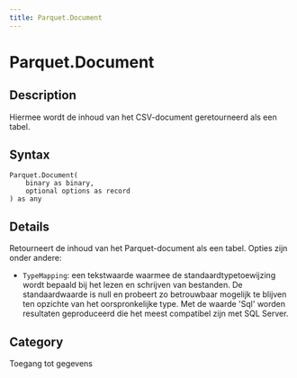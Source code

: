 ```yaml
---
title: Parquet.Document
---
```


# Parquet.Document


## Description

Hiermee wordt de inhoud van het CSV-document geretourneerd als een tabel.


## Syntax

```powerquery
Parquet.Document(
    binary as binary,
    optional options as record
) as any
```


## Details

Retourneert de inhoud van het Parquet-document als een tabel. Opties zijn onder andere:
    <ul>
    <li> <code>TypeMapping</code>: een tekstwaarde waarmee de standaardtypetoewijzing wordt bepaald bij het lezen en schrijven van bestanden. De standaardwaarde is null en probeert zo betrouwbaar mogelijk te blijven ten opzichte van het oorspronkelijke type. Met de waarde 'Sql' worden resultaten geproduceerd die het meest compatibel zijn met SQL Server.</li>
    </ul>



## Category
Toegang tot gegevens
